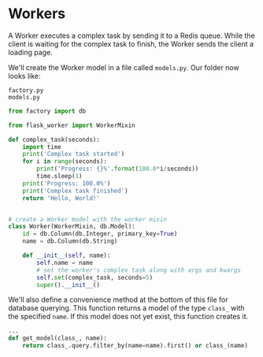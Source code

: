 # Workers

A Worker executes a complex task by sending it to a Redis queue. While the client is waiting for the complex task to finish, the Worker sends the client a loading page.

We'll create the Worker model in a file called `models.py`. Our folder now looks like:

```
factory.py
models.py
```

```python
from factory import db

from flask_worker import WorkerMixin

def complex_task(seconds):
    import time
    print('Complex task started')
    for i in range(seconds):
        print('Progress: {}%'.format(100.0*i/seconds))
        time.sleep(1)
    print('Progress: 100.0%')
    print('Complex task finished')
    return 'Hello, World!'


# create a Worker model with the worker mixin
class Worker(WorkerMixin, db.Model):
    id = db.Column(db.Integer, primary_key=True)
    name = db.Column(db.String)

    def __init__(self, name):
        self.name = name
        # set the worker's complex task along with args and kwargs
        self.set(complex_task, seconds=5)
        super().__init__()
```

We'll also define a convenience method at the bottom of this file for database querying. This function returns a model of the type `class_` with the specified `name`. If this model does not yet exist, this function creates it.

```python
...
def get_model(class_, name):
    return class_.query.filter_by(name=name).first() or class_(name)
```